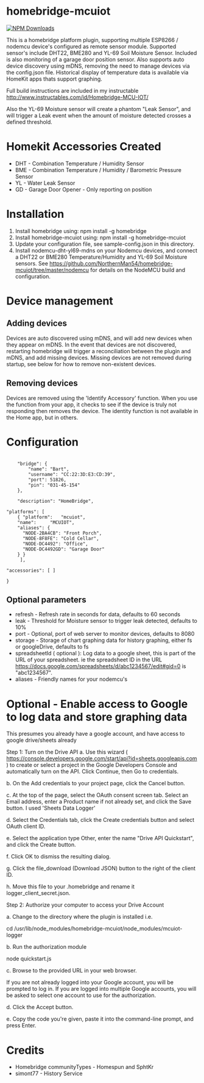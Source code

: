 # homebridge-mcuiot

[![NPM Downloads](https://img.shields.io/npm/dm/homebridge-mcuiot.svg?style=flat)](https://npmjs.org/package/homebridge-mcuiot)

This is a homebridge platform plugin, supporting multiple ESP8266 / nodemcu device's
configured as remote sensor module.  Supported sensor's include DHT22, BME280
and YL-69 Soil Moisture Sensor.  Included is also monitoring of a garage door position
sensor. Also supports auto device discovery using mDNS,
removing the need to manage devices via the config.json file. Historical display of temperature data is available via HomeKit apps thats support graphing.

Full build instructions are included in my instructable http://www.instructables.com/id/Homebridge-MCU-IOT/

Also the YL-69 Moisture sensor will create a phantom "Leak Sensor", and will
trigger a Leak event when the amount of moisture detected crosses a defined threshold.

# Homekit Accessories Created
- DHT - Combination Temperature / Humidity Sensor
- BME - Combination Temperature / Humidity / Barometric Pressure Sensor
- YL - Water Leak Sensor
- GD - Garage Door Opener - Only reporting on position

# Installation

1. Install homebridge using: npm install -g homebridge
2. Install homebridge-mcuiot using: npm install -g homebridge-mcuiot
3. Update your configuration file, see sample-config.json in this directory.
4. Install nodemcu-dht-yl69-mdns on your Nodemcu devices, and connect a DHT22 or BME280
Temperature/Humidity and YL-69 Soil Moisture sensors.  See
https://github.com/NorthernMan54/homebridge-mcuiot/tree/master/nodemcu for details on the
NodeMCU build and configuration.

# Device management

## Adding devices

Devices are auto discovered using mDNS, and will add new devices when they appear
on mDNS.  In the event that devices are not discovered, restarting homebridge will
trigger a reconciliation between the plugin and mDNS, and add missing devices.
Missing devices are not removed during startup, see below for how to remove non-existent
devices.

## Removing devices

Devices are removed using the 'Identify Accessory' function.  When you use the
function from your app, it checks to see if the device is truly not responding
then removes the device.  The identity function is not available in the Home app, but in others.

# Configuration

```

    "bridge": {
        "name": "Bart",
        "username": "CC:22:3D:E3:CD:39",
        "port": 51826,
        "pin": "031-45-154"
    },

    "description": "HomeBridge",

"platforms": [
	{ "platform":	"mcuiot",
    "name":     "MCUIOT",
    "aliases": {
      "NODE-2BA4CB": "Front Porch",
      "NODE-8F8FE": "Cold Cellar",
      "NODE-DC4492": "Office",
      "NODE-DC4492GD": "Garage Door"
    } }
	 ],

"accessories": [ ]

}
```
## Optional parameters

- refresh - Refresh rate in seconds for data, defaults to 60 seconds
- leak - Threshold for Moisture sensor to trigger leak detected, defaults to 10%
- port - Optional, port of web server to monitor devices, defaults to 8080
- storage - Storage of chart graphing data for history graphing, either fs or googleDrive, defaults to fs
- spreadsheetId ( optional ): Log data to a google sheet, this is part of the URL of your spreadsheet.  ie the spreadsheet ID in the URL https://docs.google.com/spreadsheets/d/abc1234567/edit#gid=0 is "abc1234567".
- aliases - Friendly names for your nodemcu's

# Optional - Enable access to Google to log data and store graphing data

This presumes you already have a google account, and have access to google drive/sheets already

Step 1: Turn on the Drive API
a. Use this wizard ( https://console.developers.google.com/start/api?id=sheets.googleapis.com )
to create or select a project in the Google Developers Console and automatically turn on the API. Click Continue, then Go to credentials.

b. On the Add credentials to your project page, click the Cancel button.

c. At the top of the page, select the OAuth consent screen tab. Select an Email address, enter a Product name if not already set, and click the Save button.  I used 'Sheets Data Logger'

d. Select the Credentials tab, click the Create credentials button and select OAuth client ID.

e. Select the application type Other, enter the name "Drive API Quickstart", and click the Create button.

f. Click OK to dismiss the resulting dialog.

g. Click the file_download (Download JSON) button to the right of the client ID.

h. Move this file to your .homebridge and rename it logger_client_secret.json.

Step 2: Authorize your computer to access your Drive Account

a. Change to the directory where the plugin is installed i.e.

cd /usr/lib/node_modules/homebridge-mcuiot/node_modules/mcuiot-logger

b. Run the authorization module

node quickstart.js

c. Browse to the provided URL in your web browser.

If you are not already logged into your Google account, you will be prompted to log in. If you are logged into multiple Google accounts, you will be asked to select one account to use for the authorization.

d. Click the Accept button.

e. Copy the code you're given, paste it into the command-line prompt, and press Enter.


# Credits

* Homebridge communityTypes - Homespun and SphtKr
* simont77 - History Service
